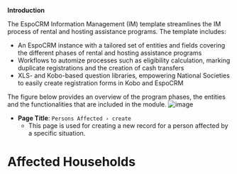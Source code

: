 **Introduction**

The EspoCRM Information Management (IM) template streamlines the IM process of rental and hosting assistance programs. The template includes:
- An EspoCRM instance with a tailored set of entities and fields covering the different phases of rental and hosting assistance programs
- Workflows to automize processes such as eligibility calculation, marking duplicate registrations and the creation of cash transfers
- XLS- and Kobo-based question libraries, empowering National Societies to easily create registration forms in Kobo and EspoCRM

The figure below provides an overview of the program phases, the entities and the functionalities that are included in the module. 
![image](https://github.com/user-attachments/assets/c8387d97-2c91-4881-9759-215f94cb164f)


- **Page Title**: `Persons Affected › create`
  - This page is used for creating a new record for a person affected by a specific situation.

# Affected Households 


